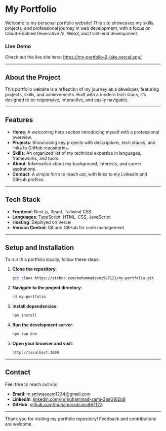 

# My Portfolio

Welcome to my personal portfolio website! This site showcases my skills, projects, and professional journey in web development, with a focus on Cloud-Enabled Generative AI, Web3, and front-end development. 

### Live Demo
Check out the live site here: https://my-portfolio-2-lake.vercel.app/

---

## About the Project

This portfolio website is a reflection of my journey as a developer, featuring projects, skills, and achievements. Built with a modern tech stack, it’s designed to be responsive, interactive, and easily navigable. 

---

## Features

- **Home**: A welcoming hero section introducing myself with a professional overview.
- **Projects**: Showcasing key projects with descriptions, tech stacks, and links to GitHub repositories.
- **Skills**: An organized list of my technical expertise in languages, frameworks, and tools.
- **About**: Information about my background, interests, and career aspirations.
- **Contact**: A simple form to reach out, with links to my LinkedIn and GitHub profiles.

---

## Tech Stack

- **Frontend**: Next.js, React, Tailwind CSS
- **Languages**: TypeScript, HTML, CSS, JavaScript
- **Hosting**: Deployed on Vercel
- **Version Control**: Git and GitHub for code management

---

## Setup and Installation

To run this portfolio locally, follow these steps:

1. **Clone the repository**:
    ```bash
    git clone https://github.com/muhammadsami987123/my-portfolio.git
    ```

2. **Navigate to the project directory**:
    ```bash
    cd my-portfolio
    ```

3. **Install dependencies**:
    ```bash
    npm install
    ```

4. **Run the development server**:
    ```bash
    npm run dev
    ```

5. **Open your browser and visit**:
    ```
    http://localhost:3000
    ```

---

## Contact

Feel free to reach out via:
- **Email**: [m.smiwaseem1234@gmail.com](mailto:m.smiwaseem1234@gmail.com)
- **LinkedIn**: [linkedin.com/in/muhammad-sami-3aa6102b8](https://www.linkedin.com/in/muhammad-sami-3aa6102b8/)
- **GitHub**: [github.com/muhammadsami987123](https://github.com/muhammadsami987123)

---

Thank you for visiting my portfolio repository! Feedback and contributions are welcome.
